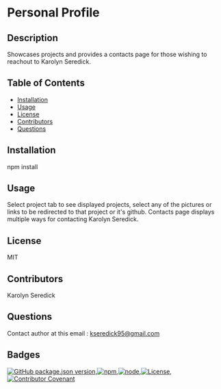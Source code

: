 
# Personal Profile

## Description
Showcases projects and provides a contacts page for those wishing to reachout to Karolyn Seredick.

## Table of Contents
* [Installation](#installation)
* [Usage](#usage)
* [License](#license)
* [Contributors](#contributors)
* [Questions](#questions)

## Installation
npm install

## Usage
Select project tab to see displayed projects, select any of the pictures or links to be redirected to that project or it's github. Contacts page displays multiple ways for contacting Karolyn Seredick.

## License
MIT

## Contributors
Karolyn Seredick

## Questions
Contact author at this email : kseredick95@gmail.com

## Badges
[![GitHub package.json version](https://img.shields.io/github/package-json/v/noobatl/README-Generator?style=flat)](https://github.com/noobatl/README-Generator),[![npm](https://img.shields.io/npm/v/npm?style=flat)](https://www.npmjs.com/),[![node](https://img.shields.io/node/v/inquirer?style=flat)](https://nodejs.org/en/),[![License](https://img.shields.io/static/v1?label=License&message=MIT&color=brightgreen)](https://www.mit.edu/~amini/LICENSE.md),[![Contributor Covenant](https://img.shields.io/badge/Contributor%20Covenant-v2.0%20adopted-ff69b4.svg)](code_of_conduct.md)


